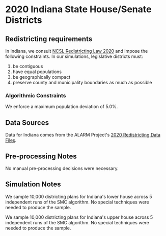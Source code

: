 # 2020 Indiana State House/Senate Districts

## Redistricting requirements
In Indiana, we consult [NCSL Redistricting Law 2020](https://documents.ncsl.org/wwwncsl/Redistricting-Census/Redistricting-Law-2020_NCSL%20FINAL.pdf) and impose the following constraints. In our simulations, legislative districts must:

1. be contiguous
1. have equal populations
1. be geographically compact
1. preserve county and municipality boundaries as much as possible


### Algorithmic Constraints
We enforce a maximum population deviation of 5.0%.

## Data Sources
Data for Indiana comes from the ALARM Project's [2020 Redistricting Data Files](https://alarm-redist.github.io/posts/2021-08-10-census-2020/).

## Pre-processing Notes
No manual pre-processing decisions were necessary.

## Simulation Notes
We sample 10,000 districting plans for Indiana's lower house across 5 independent runs of the SMC algorithm.
No special techniques were needed to produce the sample.

We sample 10,000 districting plans for Indiana's upper house across 5 independent runs of the SMC algorithm.
No special techniques were needed to produce the sample.
